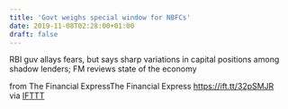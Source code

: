 ```yaml
---
title: 'Govt weighs special window for NBFCs'
date: 2019-11-08T02:28:00+01:00
draft: false
---
```


RBI guv allays fears, but says sharp variations in capital positions among shadow lenders; FM reviews state of the economy  
  
from The Financial ExpressThe Financial Express https://ift.tt/32pSMJR  
via [IFTTT](https://ifttt.com/?ref=da&site=blogger)